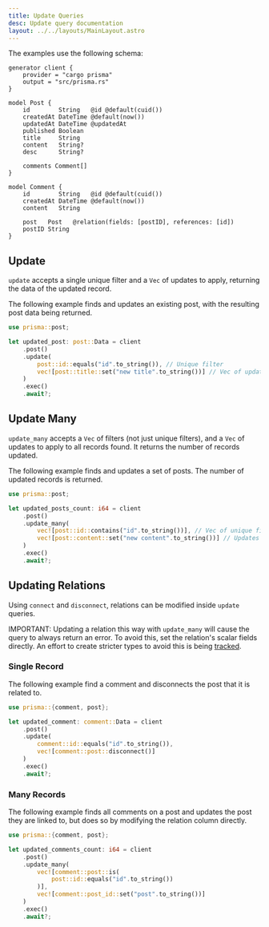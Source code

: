 ```yaml
---
title: Update Queries
desc: Update query documentation
layout: ../../layouts/MainLayout.astro
---
```


The examples use the following schema:

```prisma
generator client {
    provider = "cargo prisma"
    output = "src/prisma.rs"
}

model Post {
    id        String   @id @default(cuid())
    createdAt DateTime @default(now())
    updatedAt DateTime @updatedAt
    published Boolean
    title     String
    content   String?
    desc      String?

    comments Comment[]
}

model Comment {
    id        String   @id @default(cuid())
    createdAt DateTime @default(now())
    content   String

    post   Post   @relation(fields: [postID], references: [id])
    postID String
}
```

## Update

`update` accepts a single unique filter and a `Vec` of updates to apply, returning the data of the updated record.

The following example finds and updates an existing post, with the resulting post data being returned.

```rust
use prisma::post;

let updated_post: post::Data = client
    .post()
    .update(
        post::id::equals("id".to_string()), // Unique filter
        vec![post::title::set("new title".to_string())] // Vec of updates
    )
    .exec()
    .await?;
```

## Update Many

`update_many` accepts a `Vec` of filters (not just unique filters), and a `Vec` of updates to apply to all records found.
It returns the number of records updated.

The following example finds and updates a set of posts. The number of updated records is returned.

```rust
use prisma::post;

let updated_posts_count: i64 = client
    .post()
    .update_many(
        vec![post::id::contains("id".to_string())], // Vec of unique filters
        vec![post::content::set("new content".to_string())] // Updates to be applied to each record
    )
    .exec()
    .await?;
```

## Updating Relations

Using `connect` and `disconnect`, relations can be modified inside `update` queries.

IMPORTANT: Updating a relation this way with `update_many` will cause the query to always return an error.
To avoid this, set the relation's scalar fields directly.
An effort to create stricter types to avoid this is being [tracked]().

### Single Record

The following example find a comment and disconnects the post that it is related to.

```rust
use prisma::{comment, post};

let updated_comment: comment::Data = client
    .post()
    .update(
        comment::id::equals("id".to_string()),
        vec![comment::post::disconnect()]
    )
    .exec()
    .await?;
```

### Many Records

The following example finds all comments on a post and updates the post they are linked to, but does so by modifying the relation column directly.

```rust
use prisma::{comment, post};

let updated_comments_count: i64 = client
    .post()
    .update_many(
        vec![comment::post::is(
            post::id::equals("id".to_string())
        )],
        vec![comment::post_id::set("post".to_string())]
    )
    .exec()
    .await?;
```
